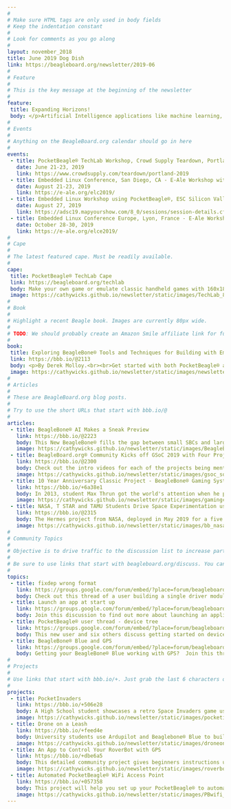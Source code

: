 ```yaml
---
# 
# Make sure HTML tags are only used in body fields
# Keep the indentation constant
# 
# Look for comments as you go along
#
layout: november_2018
title: June 2019 Dog Dish
link: https://beagleboard.org/newsletter/2019-06
#
# Feature
#
# This is the key message at the beginning of the newsletter
#
feature:
 title: Expanding Horizons!
 body: </p>Artificial Intelligence applications like machine learning, knowledge reasoning, natural language processing, computer vision, and robotics are growing exponentially and are a natural fit for the goals of BeagleBoard.org®. We are excited to share a sneak peek of our new <a href="https://beagleboard.org/ai">BeagleBone® AI</a> with you.   Based on a very powerful new processor, it’s received tremendous feedback from the community at Embedded World and Maker Faire.  This affirms our goals to educate and enable creativity in AI the same way we have with embedded Linux - to make low cost, friendly to use, open source hardware and software available to anyone - expanding horizons from Kindergarten to Rocket Science.<br>&mdash;<strong>Christine Long</strong>, <em>Executive Director</em></p>
#
# Events
#
# Anything on the BeagleBoard.org calendar should go in here
#
events:
 - title: PocketBeagle® TechLab Workshop, Crowd Supply Teardown, Portland, OR
   date: June 21-23, 2019 
   link: https://www.crowdsupply.com/teardown/portland-2019
 - title: Embedded Linux Conference, San Diego, CA - E-Ale Workshop with PocketBeagle®
   date: August 21-23, 2019 
   link: https://e-ale.org/elc2019/
 - title: Embedded Linux Workshop using PocketBeagle®, ESC Silicon Valley
   date: August 27, 2019 
   link: https://adsc19.mapyourshow.com/8_0/sessions/session-details.cfm?scheduleid=3  
 - title: Embedded Linux Conference Europe, Lyon, France - E-Ale Workshop with PocketBeagle®
   date: October 28-30, 2019
   link: https://e-ale.org/elce2019/
#
# Cape
#
# The latest featured cape. Must be readily available.
#
cape:
 title: PocketBeagle® TechLab Cape
 link: https://beagleboard.org/techlab
 body: Make your own game or emulate classic handheld games with 160x180 LCD, 10 user buttons, LiPo support and more
 image: https://cathywicks.github.io/newsletter/static/images/TechLab_80px.jpg
#
# Book
#
# Highlight a recent Beagle book. Images are currently 80px wide.
# 
# TODO: We should probably create an Amazon Smile affiliate link for future books.
#
book:
 title: Exploring BeagleBone® Tools and Techniques for Building with Embedded Linux 2nd Edition
 link: https://bbb.io/@2113
 body: <p>By Derek Molloy.<br><br>Get started with both PocketBeagle® and BeagleBone® Black or Wireless with detailed instructions, well explained examples and applications.</p>
 image: https://cathywicks.github.io/newsletter/static/images/newsletter_2018_11_molloybook_80px.jpg
#
# Articles
#
# These are BeagleBoard.org blog posts.
#
# Try to use the short URLs that start with bbb.io/@
#
articles:
 - title: BeagleBone® AI Makes a Sneak Preview
   link: https://bbb.io/@2223
   body: This New BeagleBone® fills the gap between small SBCs and large powerful industrial computers bringing the open source Linux approach to Artificial Intelligence applications development.  
   image: https://cathywicks.github.io/newsletter/static/images/BeagleBoneAI_inhand_280px.jpg
 - title: BeagleBoard.org® Community Kicks off GSoC 2019 with Four Projects
   link: https://bbb.io/@2300
   body: Check out the intro videos for each of the projects being mentored this summer by the BeagleBoard.org® community and join in the forums and IRC chat to encourage the new student developers.
   image: https://cathywicks.github.io/newsletter/static/images/gsoc_social_280px.png
 - title: 10 Year Anniversary Classic Project - BeagleBone® Gaming System With Awesome Assembly Video
   link: https://bbb.io/+6a38e1
   body: In 2013, student Max Thrun got the world's attention when he published his BeagleBone® based Gameboy fast-forward, hand-build, 6 minute video and set it to the music Heart of Courage.
   image: https://cathywicks.github.io/newsletter/static/images/gamingcape_280px.jpg
 - title: NASA, T STAR and TAMU Students Drive Space Experimentation using BeagleBone® Black
   link: https://bbb.io/@2315
   body: The Hermes project from NASA, deployed in May 2019 for a five year plan, is a powerful new way to remotely conduct experiments on the International Space Station.
   image: https://cathywicks.github.io/newsletter/static/images/bb_nasa_hermes_280px.jpg
#
# Community Topics
#
# Objective is to drive traffic to the discussion list to increase participation.
#
# Be sure to use links that start with beagleboard.org/discuss. You can grab the links from there.
#
topics:
 - title: fixdep wrong format
   link: https://groups.google.com/forum/embed/?place=forum/beagleboard&showsearch=true&showpopout=true&showtabs=false&hideforumtitle=true&parenturl=https%3A%2F%2Fbeagleboard.org%2Fdiscuss#!category-topic/beagleboard/newbies/6azld5iX9_E
   body: Check out this thread of a user building a single driver module for testing and debugging
 - title: Launch an app at start up
   link: https://groups.google.com/forum/embed/?place=forum/beagleboard&showsearch=true&showpopout=true&showtabs=false&hideforumtitle=true&parenturl=https%3A%2F%2Fbeagleboard.org%2Fdiscuss#!category-topic/beagleboard/beaglebone-black/RWWp1gKz6lI
   body: Join this discussion to find out more about launching an application at start up with root privileges
 - title: PocketBeagle® user thread - device tree
   link: https://groups.google.com/forum/embed/?place=forum/beagleboard&showsearch=true&showpopout=true&showtabs=false&hideforumtitle=true&parenturl=https%3A%2F%2Fbeagleboard.org%2Fdiscuss#!category-topic/beagleboard/support/IDg5-NxdxGc
   body: This new user and six others discuss getting started on device-tree
 - title: BeagleBone® Blue and GPS
   link: https://groups.google.com/forum/embed/?place=forum/beagleboard&showsearch=true&showpopout=true&showtabs=false&hideforumtitle=true&parenturl=https%3A%2F%2Fbeagleboard.org%2Fdiscuss#!category-topic/beagleboard/beaglebone-blue/9-YHUv7PuqE
   body: Getting your BeagleBone® Blue working with GPS?  Join this thread to discuss. 
#
# Projects
#
# Use links that start with bbb.io/+. Just grab the last 6 characters of the project URL to put at the end.
#
projects:
 - title: PocketInvaders
   link: https://bbb.io/+506e28
   body: A High School student showcases a retro Space Invaders game using PocketBeagle®
   image: https://cathywicks.github.io/newsletter/static/images/pocketinvaders_270px.jpg
 - title: Drone on a Leash
   link: https://bbb.io/+feed4e
   body: University students use Ardupilot and Beaglebone® Blue to build a leash controlled drone.
   image: https://cathywicks.github.io/newsletter/static/images/droneonaleash_270px.jpg
 - title: An App to Control Your RoverBot with GPS
   link: https://bbb.io/+dbe6a5
   body: This detailed community project gives beginners instructions using a motor cape and GPS with BeagleBone® Black
   image: https://cathywicks.github.io/newsletter/static/images/roverbotGPS_270px.jpg
 - title: Automated PocketBeagle® WiFi Access Point
   link: https://bbb.io/+057358
   body: This project will help you set up your PocketBeagle® to automatically create a WiFi access point on boot
   image: https://cathywicks.github.io/newsletter/static/images/PBwifi_270px.jpg
---
```

